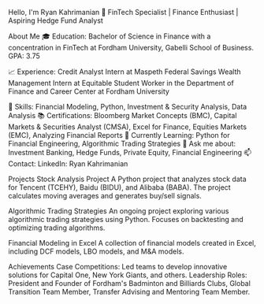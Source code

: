Hello, I'm Ryan Kahrimanian 👋
FinTech Specialist | Finance Enthusiast | Aspiring Hedge Fund Analyst 

About Me
🎓 Education: Bachelor of Science in Finance with a concentration in FinTech at Fordham University, Gabelli School of Business. GPA: 3.75

📈 Experience:
Credit Analyst Intern at Maspeth Federal Savings
Wealth Management Intern at Equitable
Student Worker in the Department of Finance and Career Center at Fordham University

💼 Skills: Financial Modeling, Python, Investment & Security Analysis, Data Analysis
📚 Certifications: Bloomberg Market Concepts (BMC), Capital Markets & Securities Analyst (CMSA), Excel for Finance, Equities Markets (EMC), Analyzing Financial Reports
🌱 Currently Learning: Python for Financial Engineering, Algorithmic Trading Strategies
💬 Ask me about: Investment Banking, Hedge Funds, Private Equity, Financial Engineering
📫 Contact: LinkedIn: Ryan Kahrimanian

Projects
Stock Analysis Project
A Python project that analyzes stock data for Tencent (TCEHY), Baidu (BIDU), and Alibaba (BABA). The project calculates moving averages and generates buy/sell signals.

Algorithmic Trading Strategies
An ongoing project exploring various algorithmic trading strategies using Python. Focuses on backtesting and optimizing trading algorithms.

Financial Modeling in Excel
A collection of financial models created in Excel, including DCF models, LBO models, and M&A models.

Achievements
Case Competitions: Led teams to develop innovative solutions for Capital One, New York Giants, and others.
Leadership Roles: President and Founder of Fordham's Badminton and Billiards Clubs, Global Transition Team Member, Transfer Advising and Mentoring Team Member.
